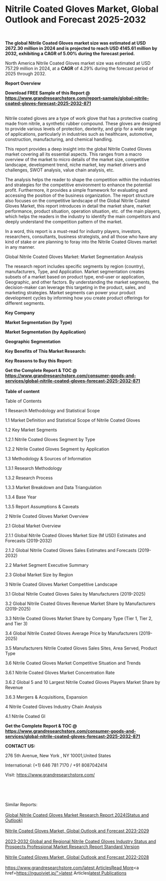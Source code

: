 <h1>Nitrile Coated Gloves Market, Global Outlook and Forecast 2025-2032</h1><br/><p><strong>The global Nitrile Coated Gloves market size was estimated at USD 2672.30 million in 2024 and is projected to reach USD 4145.61 million by 2032, exhibiting a <strong>CAGR</strong> of 5.00% during the forecast period.</strong></p><p>North America Nitrile Coated Gloves market size was estimated at USD 757.29 million in 2024, at a <strong>CAGR</strong> of 4.29% during the forecast period of 2025 through 2032.</p><p><strong>Report Overview</strong></p><div><b>Download FREE Sample of this Report @ <a href="https://www.grandresearchstore.com/report-sample/global-nitrile-coated-gloves-forecast-2025-2032-871">https://www.grandresearchstore.com/report-sample/global-nitrile-coated-gloves-forecast-2025-2032-871</a></b></div><br><p>Nitrile coated gloves are a type of work glove that has a protective coating made from nitrile, a synthetic rubber compound. These gloves are designed to provide various levels of protection, dexterity, and grip for a wide range of applications, particularly in industries such as healthcare, automotive, construction, manufacturing, and chemical handling.</p><p>This report provides a deep insight into the global Nitrile Coated Gloves market covering all its essential aspects. This ranges from a macro overview of the market to micro details of the market size, competitive landscape, development trend, niche market, key market drivers and challenges, SWOT analysis, value chain analysis, etc.</p><p>The analysis helps the reader to shape the competition within the industries and strategies for the competitive environment to enhance the potential profit. Furthermore, it provides a simple framework for evaluating and accessing the position of the business organization. The report structure also focuses on the competitive landscape of the Global Nitrile Coated Gloves Market, this report introduces in detail the market share, market performance, product situation, operation situation, etc. of the main players, which helps the readers in the industry to identify the main competitors and deeply understand the competition pattern of the market.</p><p>In a word, this report is a must-read for industry players, investors, researchers, consultants, business strategists, and all those who have any kind of stake or are planning to foray into the Nitrile Coated Gloves market in any manner.</p><p>Global Nitrile Coated Gloves Market: Market Segmentation Analysis</p><p>The research report includes specific segments by region (country), manufacturers, Type, and Application. Market segmentation creates subsets of a market based on product type, end-user or application, Geographic, and other factors. By understanding the market segments, the decision-maker can leverage this targeting in the product, sales, and marketing strategies. Market segments can power your product development cycles by informing how you create product offerings for different segments.</p><p><strong>Key Company</strong></p><p><strong>Market Segmentation (by Type)</strong></p><p><strong>Market Segmentation (<strong>by Application</strong>)</strong></p><p><strong>Geographic Segmentation</strong></p><p><strong>Key Benefits of This Market Research:</strong></p><p><strong>Key <strong>Reasons to Buy</strong> this Report:</strong></p><div><b>Get the Complete Report & TOC @ <a href="https://www.grandresearchstore.com/consumer-goods-and-services/global-nitrile-coated-gloves-forecast-2025-2032-871">https://www.grandresearchstore.com/consumer-goods-and-services/global-nitrile-coated-gloves-forecast-2025-2032-871</a></b></div><br><b>Table of content</b><p>Table of Contents<br />
 
 1 Research Methodology and Statistical Scope<br />
 
 1.1 Market Definition and Statistical Scope of Nitrile Coated Gloves<br />
 
 1.2 Key Market Segments<br />
 
 1.2.1 Nitrile Coated Gloves Segment by Type<br />
 
 1.2.2 Nitrile Coated Gloves Segment by Application<br />
 
 1.3 Methodology & Sources of Information<br />
 
 1.3.1 Research Methodology<br />
 
 1.3.2 Research Process<br />
 
 1.3.3 Market Breakdown and Data Triangulation<br />
 
 1.3.4 Base Year<br />
 
 1.3.5 Report Assumptions & Caveats<br />
 
 2 Nitrile Coated Gloves Market Overview<br />
 
 2.1 Global Market Overview<br />
 
 2.1.1 Global Nitrile Coated Gloves Market Size (M USD) Estimates and Forecasts (2019-2032)<br />
 
 2.1.2 Global Nitrile Coated Gloves Sales Estimates and Forecasts (2019-2032)<br />
 
 2.2 Market Segment Executive Summary<br />
 
 2.3 Global Market Size by Region<br />
 
 3 Nitrile Coated Gloves Market Competitive Landscape<br />
 
 3.1 Global Nitrile Coated Gloves Sales by Manufacturers (2019-2025)<br />
 
 3.2 Global Nitrile Coated Gloves Revenue Market Share by Manufacturers (2019-2025)<br />
 
 3.3 Nitrile Coated Gloves Market Share by Company Type (Tier 1, Tier 2, and Tier 3)<br />
 
 3.4 Global Nitrile Coated Gloves Average Price by Manufacturers (2019-2025)<br />
 
 3.5 Manufacturers Nitrile Coated Gloves Sales Sites, Area Served, Product Type<br />
 
 3.6 Nitrile Coated Gloves Market Competitive Situation and Trends<br />
 
 3.6.1 Nitrile Coated Gloves Market Concentration Rate<br />
 
 3.6.2 Global 5 and 10 Largest Nitrile Coated Gloves Players Market Share by Revenue<br />
 
 3.6.3 Mergers & Acquisitions, Expansion<br />
 
 4 Nitrile Coated Gloves Industry Chain Analysis<br />
 
 4.1 Nitrile Coated Gl<br><div><b>Get the Complete Report & TOC @ <a href="https://www.grandresearchstore.com/consumer-goods-and-services/global-nitrile-coated-gloves-forecast-2025-2032-871">https://www.grandresearchstore.com/consumer-goods-and-services/global-nitrile-coated-gloves-forecast-2025-2032-871</a></b></div></p>
 
 <b>CONTACT US:</b><br>
 
 276 5th Avenue, New York , NY 10001,United States<br>
 
 International: (+1) 646 781 7170 / +91 8087042414<br>
 
 Visit: <a href="https://www.grandresearchstore.com/">https://www.grandresearchstore.com/</a>
 
 <br>
 
 <br><br>Similar Reports: <br><br><a href="https://www.grandresearchstore.com/consumer-goods-and-services/global-nitrile-coated-gloves-2024-28">Global Nitrile Coated Gloves Market Research Report 2024(Status and Outlook)</a><br><br><a href="https://www.grandresearchstore.com/consumer-goods-and-services/global-nitrile-coated-gloves-forecast-2023-2029-170">Nitrile Coated Gloves Market, Global Outlook and Forecast 2023-2029</a><br><br><a href="https://www.grandresearchstore.com/medical-devices/global-regional-nitrile-coated-gloves-2023-2032-124">2023-2032 Global and Regional Nitrile Coated Gloves Industry Status and Prospects Professional Market Research Report Standard Version</a><br><br><a href="https://www.grandresearchstore.com/consumer-goods-and-services/global-nitrile-coated-gloves-forecast-2022-2028-998">Nitrile Coated Gloves Market, Global Outlook and Forecast 2022-2028</a><br><br><a href="https://gyeongbokgung.com">https://www.grandresearchstore.com/</a><a href="https://hallyeomaritime.com">latest Articles</a><a href="https://jingwansa.com">Read More</a><a href=https://nguoiviet.jp/">latest Articles</a><a href="https://www.intelmarketresearch.com/">latest Publications</a>